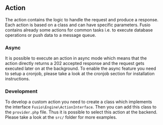 
## Action

The action contains the logic to handle the request and produce a response. Each
action is based on a class and can have specific parameters. Fusio contains 
already some actions for common tasks i.e. to execute database operations or 
push data to a message queue.

### Async

It is possible to execute an action in async mode which means that the action
directly returns a 202 accepted response and the request gets executed later on
at the background. To enable the async feature you need to setup a cronjob,
please take a look at the cronjob section for installation instructions.

### Development

To develop a custom action you need to create a class which implements the
interface `Fusio\Engine\ActionInterface`. Then you can add this class to the
`provider.php` file. Thus it is possible to select this action at the backend.
Please take a look at the `src/` folder for more examples.

